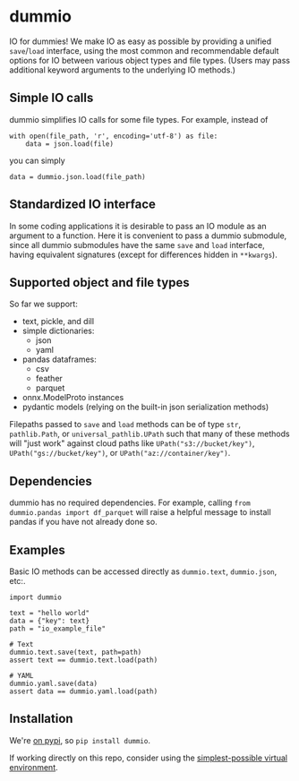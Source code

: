 # dummio

IO for dummies! We make IO as easy as possible by providing a unified `save`/`load` interface, using the most common and recommendable default options for IO between various object types and file types. (Users may pass additional keyword arguments to the underlying IO methods.)

## Simple IO calls

dummio simplifies IO calls for some file types. For example, instead of
```
with open(file_path, 'r', encoding='utf-8') as file:
    data = json.load(file)
```
you can simply
```
data = dummio.json.load(file_path)
```

## Standardized IO interface

In some coding applications it is desirable to pass an IO module as an argument to a function. Here it is convenient to pass a dummio submodule, since all dummio submodules have the same `save` and `load` interface, having equivalent signatures (except for differences hidden in `**kwargs`).

## Supported object and file types

So far we support:
- text, pickle, and dill
- simple dictionaries:
    - json
    - yaml
- pandas dataframes:
    - csv
    - feather
    - parquet
- onnx.ModelProto instances
- pydantic models (relying on the built-in json serialization methods)

Filepaths passed to `save` and `load` methods can be of type `str`, `pathlib.Path`, or `universal_pathlib.UPath` such that many of these methods will "just work" against cloud paths like `UPath("s3://bucket/key")`, `UPath("gs://bucket/key")`, or `UPath("az://container/key")`.

## Dependencies

dummio has no required dependencies. For example, calling `from dummio.pandas import df_parquet` will raise a helpful message to install pandas if you have not already done so.

## Examples

Basic IO methods can be accessed directly as `dummio.text`, `dummio.json`, etc:.
```
import dummio

text = "hello world"
data = {"key": text}
path = "io_example_file"

# Text
dummio.text.save(text, path=path)
assert text == dummio.text.load(path)

# YAML
dummio.yaml.save(data)
assert data == dummio.yaml.load(path)
```

## Installation

We're [on pypi](https://pypi.org/project/dummio/), so `pip install dummio`.

If working directly on this repo, consider using the [simplest-possible virtual environment](https://gist.github.com/zkurtz/4c61572b03e667a7596a607706463543).
